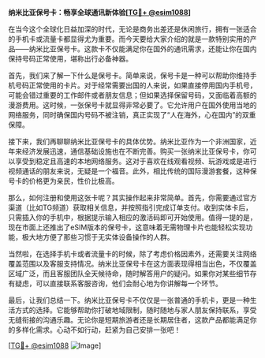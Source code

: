 **纳米比亚保号卡：畅享全球通讯新体验[[TG💪+ @esim1088](https://t.me/s/esim1088)]**

在当今这个全球化日益加深的时代，无论是商务出差还是休闲旅行，拥有一张适合的手机卡或流量卡都显得尤为重要。而今天要给大家介绍的就是一款特别实用的产品——纳米比亚保号卡。这款卡不仅能满足你在国外的通讯需求，还能让你在国内保持号码正常使用，堪称出行必备神器。

首先，我们来了解一下什么是保号卡。简单来说，保号卡是一种可以帮助你维持手机号码正常使用的卡片。对于经常需要出国的人来说，如果直接停用国内手机号，可能会错过重要的工作邮件或者朋友信息；但如果选择保留号码，又面临着高额的漫游费用。这时候，一张保号卡就显得非常必要了。它允许用户在国外使用当地的网络服务，同时确保国内号码不被注销，真正实现了“人在海外，心在国内”的双重保障。

接下来，我们再聊聊纳米比亚保号卡的具体优势。纳米比亚作为一个非洲国家，近年来经济发展迅速，通信基础设施也在不断完善。购买一张纳米比亚保号卡，你可以享受到稳定且高速的本地网络服务。这对于喜欢在线观看视频、玩游戏或是进行视频通话的朋友来说，无疑是一个福音。此外，相比传统的国际漫游套餐，这种保号卡的价格更为亲民，性价比极高。

那么，如何注册和使用这张卡呢？其实操作起来非常简单。首先，你需要通过官方渠道（比如TG频道）获取相关信息，并按照指引完成订单支付。收到实体卡后，只需插入你的手机中，根据提示输入相应的激活码即可开始使用。值得一提的是，现在市面上还推出了eSIM版本的保号卡，这意味着无需物理卡片也能轻松实现功能，极大地方便了那些习惯于无实体设备操作的人群。

当然啦，在选择手机卡或者流量卡的时候，除了考虑价格因素外，还需要关注网络覆盖范围以及客服支持情况。纳米比亚保号卡在这方面表现得相当出色，不仅覆盖区域广泛，而且客服团队全天候待命，随时解答用户的疑问。如果你对某些细节存有疑虑，可以直接联系客服咨询，他们会耐心地为你讲解每一个环节。

最后，让我们总结一下。纳米比亚保号卡不仅仅是一张普通的手机卡，更是一种生活方式的选择。它能够帮助你打破地域限制，随时随地与家人朋友保持联系，享受无缝衔接的沟通乐趣。无论你是短期旅游者还是长期居住者，这款产品都能满足你的多样化需求。心动不如行动，赶紧为自己安排一张吧！

[[TG💪+ @esim1088](https://t.me/s/esim1088) ![Image](https://i.postimg.cc/4NQfJmqS/Snipaste-2025-05-13-00-14-12.png)]